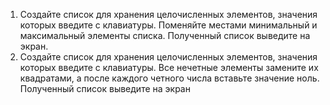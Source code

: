 1. Создайте список для хранения целочисленных элементов, значения которых введите с клавиатуры. Поменяйте местами минимальный и максимальный элементы списка. Полученный список выведите на экран.
2. Создайте список для хранения целочисленных элементов, значения которых введите с клавиатуры. Все нечетные элементы замените их квадратами, а после каждого четного числа вставьте значение ноль. Полученный список выведите на экран